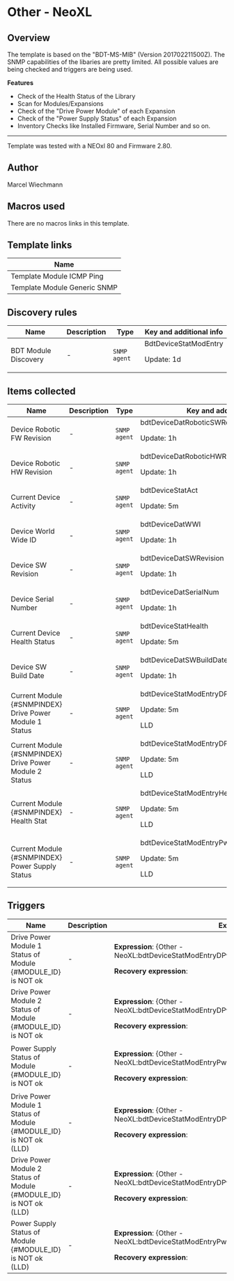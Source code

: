 # Other - NeoXL

## Overview

The template is based on the "BDT-MS-MIB" (Version 201702211500Z). The SNMP capabilities of the libaries are pretty limited. All possible values are being checked and triggers are being used.


**Features**


* Check of the Health Status of the Library
* Scan for Modules/Expansions
* Check of the "Drive Power Module" of each Expansion
* Check of the "Power Supply Status" of each Expansion
* Inventory Checks like Installed Firmware, Serial Number and so on.




---


Template was tested with a NEOxl 80 and Firmware 2.80.



## Author

Marcel Wiechmann

## Macros used

There are no macros links in this template.

## Template links

|Name|
|----|
|Template Module ICMP Ping|
|Template Module Generic SNMP|
## Discovery rules

|Name|Description|Type|Key and additional info|
|----|-----------|----|----|
|BDT Module Discovery|<p>-</p>|`SNMP agent`|BdtDeviceStatModEntry<p>Update: 1d</p>|
## Items collected

|Name|Description|Type|Key and additional info|
|----|-----------|----|----|
|Device Robotic FW Revision|<p>-</p>|`SNMP agent`|bdtDeviceDatRoboticSWRev<p>Update: 1h</p>|
|Device Robotic HW Revision|<p>-</p>|`SNMP agent`|bdtDeviceDatRoboticHWRev<p>Update: 1h</p>|
|Current Device Activity|<p>-</p>|`SNMP agent`|bdtDeviceStatAct<p>Update: 5m</p>|
|Device World Wide ID|<p>-</p>|`SNMP agent`|bdtDeviceDatWWI<p>Update: 1h</p>|
|Device SW Revision|<p>-</p>|`SNMP agent`|bdtDeviceDatSWRevision<p>Update: 1h</p>|
|Device Serial Number|<p>-</p>|`SNMP agent`|bdtDeviceDatSerialNum<p>Update: 1h</p>|
|Current Device Health Status|<p>-</p>|`SNMP agent`|bdtDeviceStatHealth<p>Update: 5m</p>|
|Device SW Build Date|<p>-</p>|`SNMP agent`|bdtDeviceDatSWBuildDate<p>Update: 1h</p>|
|Current Module {#SNMPINDEX} Drive Power Module 1 Status|<p>-</p>|`SNMP agent`|bdtDeviceStatModEntryDPwr1[{#SNMPINDEX}]<p>Update: 5m</p><p>LLD</p>|
|Current Module {#SNMPINDEX} Drive Power Module 2 Status|<p>-</p>|`SNMP agent`|bdtDeviceStatModEntryDPwr2[{#SNMPINDEX}]<p>Update: 5m</p><p>LLD</p>|
|Current Module {#SNMPINDEX} Health Stat|<p>-</p>|`SNMP agent`|bdtDeviceStatModEntryHealth[{#SNMPINDEX}]<p>Update: 5m</p><p>LLD</p>|
|Current Module {#SNMPINDEX} Power Supply Status|<p>-</p>|`SNMP agent`|bdtDeviceStatModEntryPwrSupply[{#SNMPINDEX}]<p>Update: 5m</p><p>LLD</p>|
## Triggers

|Name|Description|Expression|Priority|
|----|-----------|----------|--------|
|Drive Power Module 1 Status of Module {#MODULE_ID} is NOT ok|<p>-</p>|<p>**Expression**: {Other - NeoXL:bdtDeviceStatModEntryDPwr1[{#SNMPINDEX}].regexp(OK)}=0</p><p>**Recovery expression**: </p>|warning|
|Drive Power Module 2 Status of Module {#MODULE_ID} is NOT ok|<p>-</p>|<p>**Expression**: {Other - NeoXL:bdtDeviceStatModEntryDPwr2[{#SNMPINDEX}].regexp(OK)}=0</p><p>**Recovery expression**: </p>|warning|
|Power Supply Status of Module {#MODULE_ID} is NOT ok|<p>-</p>|<p>**Expression**: {Other - NeoXL:bdtDeviceStatModEntryPwrSupply[{#SNMPINDEX}].regexp(OK)}=0</p><p>**Recovery expression**: </p>|warning|
|Drive Power Module 1 Status of Module {#MODULE_ID} is NOT ok (LLD)|<p>-</p>|<p>**Expression**: {Other - NeoXL:bdtDeviceStatModEntryDPwr1[{#SNMPINDEX}].regexp(OK)}=0</p><p>**Recovery expression**: </p>|warning|
|Drive Power Module 2 Status of Module {#MODULE_ID} is NOT ok (LLD)|<p>-</p>|<p>**Expression**: {Other - NeoXL:bdtDeviceStatModEntryDPwr2[{#SNMPINDEX}].regexp(OK)}=0</p><p>**Recovery expression**: </p>|warning|
|Power Supply Status of Module {#MODULE_ID} is NOT ok (LLD)|<p>-</p>|<p>**Expression**: {Other - NeoXL:bdtDeviceStatModEntryPwrSupply[{#SNMPINDEX}].regexp(OK)}=0</p><p>**Recovery expression**: </p>|warning|
